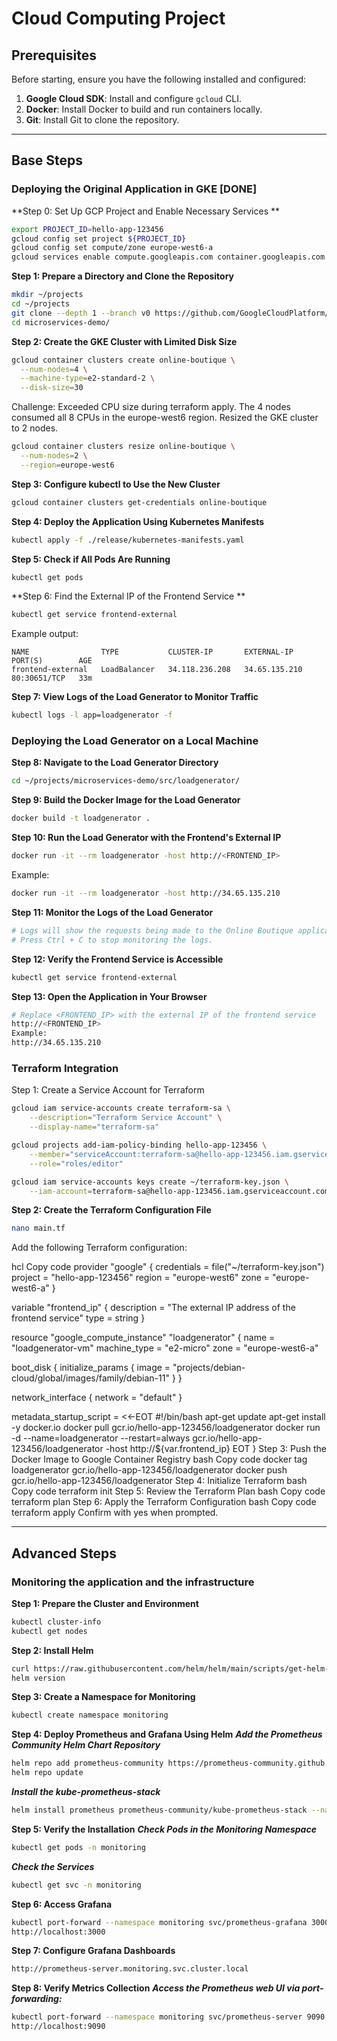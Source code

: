 # Cloud Computing Project

## Prerequisites

Before starting, ensure you have the following installed and configured:

1. **Google Cloud SDK**: Install and configure `gcloud` CLI.
2. **Docker**: Install Docker to build and run containers locally.
3. **Git**: Install Git to clone the repository.

---

## Base Steps

### Deploying the Original Application in GKE [DONE]

**Step 0: Set Up GCP Project and Enable Necessary Services
**
```bash
export PROJECT_ID=hello-app-123456
gcloud config set project ${PROJECT_ID}
gcloud config set compute/zone europe-west6-a
gcloud services enable compute.googleapis.com container.googleapis.com
```

**Step 1: Prepare a Directory and Clone the Repository**
```bash
mkdir ~/projects
cd ~/projects
git clone --depth 1 --branch v0 https://github.com/GoogleCloudPlatform/microservices-demo.git
cd microservices-demo/
```

**Step 2: Create the GKE Cluster with Limited Disk Size**
```bash
gcloud container clusters create online-boutique \
  --num-nodes=4 \
  --machine-type=e2-standard-2 \
  --disk-size=30
```

Challenge: Exceeded CPU size during terraform apply. The 4 nodes consumed all 8 CPUs in the europe-west6 region. Resized the GKE cluster to 2 nodes.

```bash
gcloud container clusters resize online-boutique \
  --num-nodes=2 \
  --region=europe-west6
```

**Step 3: Configure kubectl to Use the New Cluster**
```bash
gcloud container clusters get-credentials online-boutique
```

**Step 4: Deploy the Application Using Kubernetes Manifests**

```bash
kubectl apply -f ./release/kubernetes-manifests.yaml
```

**Step 5: Check if All Pods Are Running**
```bash
kubectl get pods
```

**Step 6: Find the External IP of the Frontend Service
**
```bash
kubectl get service frontend-external
```
Example output:
```
NAME                TYPE           CLUSTER-IP       EXTERNAL-IP     PORT(S)        AGE
frontend-external   LoadBalancer   34.118.236.208   34.65.135.210   80:30651/TCP   33m
```

**Step 7: View Logs of the Load Generator to Monitor Traffic**
```bash
kubectl logs -l app=loadgenerator -f
```

### Deploying the Load Generator on a Local Machine 
**Step 8: Navigate to the Load Generator Directory**
```bash
cd ~/projects/microservices-demo/src/loadgenerator/
```
**Step 9: Build the Docker Image for the Load Generator**
```bash
docker build -t loadgenerator .
```

**Step 10: Run the Load Generator with the Frontend's External IP**
```bash
docker run -it --rm loadgenerator -host http://<FRONTEND_IP>
```
Example:
```bash
docker run -it --rm loadgenerator -host http://34.65.135.210
```

**Step 11: Monitor the Logs of the Load Generator**
```bash
# Logs will show the requests being made to the Online Boutique application
# Press Ctrl + C to stop monitoring the logs.
```

**Step 12: Verify the Frontend Service is Accessible**
```bash
kubectl get service frontend-external
```
**Step 13: Open the Application in Your Browser**
```bash
# Replace <FRONTEND_IP> with the external IP of the frontend service
http://<FRONTEND_IP>
Example:
http://34.65.135.210
```

### Terraform Integration
Step 1: Create a Service Account for Terraform
```bash
gcloud iam service-accounts create terraform-sa \
    --description="Terraform Service Account" \
    --display-name="terraform-sa"

gcloud projects add-iam-policy-binding hello-app-123456 \
    --member="serviceAccount:terraform-sa@hello-app-123456.iam.gserviceaccount.com" \
    --role="roles/editor"

gcloud iam service-accounts keys create ~/terraform-key.json \
    --iam-account=terraform-sa@hello-app-123456.iam.gserviceaccount.com
```

**Step 2: Create the Terraform Configuration File**
```bash
nano main.tf
```

Add the following Terraform configuration:

hcl
Copy code
provider "google" {
  credentials = file("~/terraform-key.json")
  project     = "hello-app-123456"
  region      = "europe-west6"
  zone        = "europe-west6-a"
}

variable "frontend_ip" {
  description = "The external IP address of the frontend service"
  type        = string
}

resource "google_compute_instance" "loadgenerator" {
  name         = "loadgenerator-vm"
  machine_type = "e2-micro"
  zone         = "europe-west6-a"

  boot_disk {
    initialize_params {
      image = "projects/debian-cloud/global/images/family/debian-11"
    }
  }

  network_interface {
    network = "default"
  }

  metadata_startup_script = <<-EOT
    #!/bin/bash
    apt-get update
    apt-get install -y docker.io
    docker pull gcr.io/hello-app-123456/loadgenerator
    docker run -d --name=loadgenerator --restart=always gcr.io/hello-app-123456/loadgenerator -host http://${var.frontend_ip}
  EOT
}
Step 3: Push the Docker Image to Google Container Registry
bash
Copy code
docker tag loadgenerator gcr.io/hello-app-123456/loadgenerator
docker push gcr.io/hello-app-123456/loadgenerator
Step 4: Initialize Terraform
bash
Copy code
terraform init
Step 5: Review the Terraform Plan
bash
Copy code
terraform plan
Step 6: Apply the Terraform Configuration
bash
Copy code
terraform apply
Confirm with yes when prompted.

---

## Advanced Steps
### Monitoring the application and the infrastructure

**Step 1: Prepare the Cluster and Environment**
```bash
kubectl cluster-info
kubectl get nodes
```

**Step 2: Install Helm**
```bash
curl https://raw.githubusercontent.com/helm/helm/main/scripts/get-helm-3 | bash
helm version
```

**Step 3: Create a Namespace for Monitoring**
```bash
kubectl create namespace monitoring
```
**Step 4: Deploy Prometheus and Grafana Using Helm**
***Add the Prometheus Community Helm Chart Repository***
```bash
helm repo add prometheus-community https://prometheus-community.github.io/helm-charts
helm repo update
```
***Install the kube-prometheus-stack***
```bash
helm install prometheus prometheus-community/kube-prometheus-stack --namespace monitoring
```

**Step 5: Verify the Installation**
***Check Pods in the Monitoring Namespace***
```bash
kubectl get pods -n monitoring
```

***Check the Services***
```bash
kubectl get svc -n monitoring
```
**Step 6: Access Grafana**
```bash
kubectl port-forward --namespace monitoring svc/prometheus-grafana 3000:80
http://localhost:3000
```

**Step 7: Configure Grafana Dashboards**
```bash
http://prometheus-server.monitoring.svc.cluster.local
```

**Step 8: Verify Metrics Collection**
***Access the Prometheus web UI via port-forwarding:***
```bash
kubectl port-forward --namespace monitoring svc/prometheus-server 9090:9090
http://localhost:9090
```




